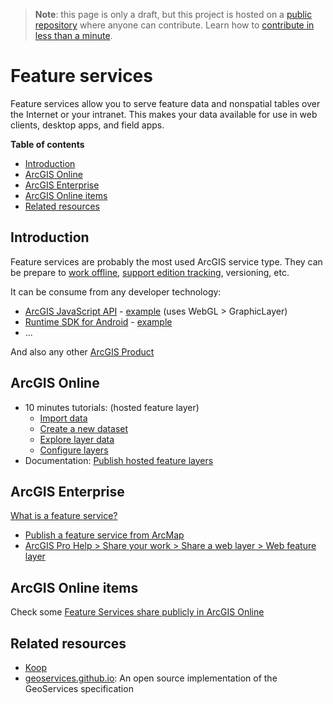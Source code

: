 > **Note**: this page is only a draft, but this project is hosted on a [public repository](https://github.com/hhkaos/awesome-arcgis) where anyone can contribute. Learn how to [contribute in less than a minute](https://github.com/hhkaos/awesome-arcgis/blob/master/CONTRIBUTING.md#contributions).

# Feature services

Feature services allow you to serve feature data and nonspatial tables over the Internet or your intranet. This makes your data available for use in web clients, desktop apps, and field apps.

<!-- START doctoc generated TOC please keep comment here to allow auto update -->
<!-- DON'T EDIT THIS SECTION, INSTEAD RE-RUN doctoc TO UPDATE -->
**Table of contents**

- [Introduction](#introduction)
- [ArcGIS Online](#arcgis-online)
- [ArcGIS Enterprise](#arcgis-enterprise)
- [ArcGIS Online items](#arcgis-online-items)
- [Related resources](#related-resources)

<!-- END doctoc generated TOC please keep comment here to allow auto update -->

## Introduction

Feature services are probably the most used ArcGIS service type. They can be prepare to [work offline](https://enterprise.arcgis.com/en/server/latest/publish-services/windows/prepare-data-for-offline-use.htm), [support edition tracking](https://enterprise.arcgis.com/en/server/latest/publish-services/windows/feature-service-permissions-and-editor-tracking.htm), versioning, etc.

It can be consume from any developer technology:

* [ArcGIS JavaScript API](../../../../developers/profiles/front-end/technologies/dojo/README.md) - [example](https://developers.arcgis.com/javascript/latest/sample-code/layers-featurelayer/index.html) (uses WebGL > GraphicLayer)
* [Runtime SDK for Android](../../../../developers/profiles/mobile/technologies/android/README.md) - [example](https://developers.arcgis.com/android/latest/sample-code/feature-layer-feature-service.htm)
* ...

And also any other [ArcGIS Product](../../../../products/README.md)

## ArcGIS Online

* 10 minutes tutorials: (hosted feature layer)
    * [Import data](https://developers.arcgis.com/labs/arcgisonline/import-data/)
    * [Create a new dataset](https://developers.arcgis.com/labs/arcgisonline/create-a-new-dataset/)
    * [Explore layer data](https://developers.arcgis.com/labs/arcgisonline/explore-layer-data/)
    * [Configure layers](https://developers.arcgis.com/labs/arcgisonline/configure-layers/)
* Documentation: [Publish hosted feature layers](https://doc.arcgis.com/en/arcgis-online/share-maps/publish-features.htm#ESRI_SECTION1_809F1266856546EF9E6D2CEF3816FD7D)

## ArcGIS Enterprise

[What is a feature service?](https://enterprise.arcgis.com/en/server/latest/publish-services/windows/what-is-a-feature-service-.htm)

* [Publish a feature service from ArcMap](https://enterprise.arcgis.com/en/server/latest/publish-services/windows/publishing-feature-services.htm)
* [ArcGIS Pro Help > Share your work > Share a web layer > Web feature layer](http://pro.arcgis.com/en/pro-app/help/sharing/overview/web-feature-layer.htm)

## ArcGIS Online items

Check some [Feature Services share publicly in ArcGIS Online](https://esri-es.github.io/arcgis-developer-tips-and-tricks/arcgis-online/search/?q=type%3A%22Feature+Service%22&numResults=100&sortField=relevance&Thumbnail=generateThumbnail%28elem%29&Title=elem.title&Details=%27%3Ca+href%3D%22https%3A%2F%2Fwww.arcgis.com%2Fhome%2Fitem.html%3Fid%3D%27%2Belem.id%2B%27%22+target%3D%22_blank%22%3EDetails%3C%2Fa%3E%27&Owner=elem.owner&Type=elem.type&Views=elem.numViews&extension=on&bbox=-10.033009529111572%2C%2039.44182239367141%2C%202.1178693771351975%2C%2042.752364762864964)

## Related resources

* [Koop](../../../../developers/profiles/devops/technologies/koop/README.md)
* [geoservices.github.io](https://geoservices.github.io): An open source implementation of the GeoServices specification
